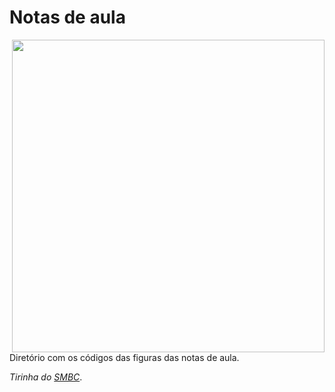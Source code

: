 # Notas de aula

<img src="https://www.smbc-comics.com/comics/20140523.png" width="500" align = "right">

Diretório com os códigos das figuras das notas de aula.

_Tirinha do [SMBC](https://www.smbc-comics.com/index.php?id=3366)_.
